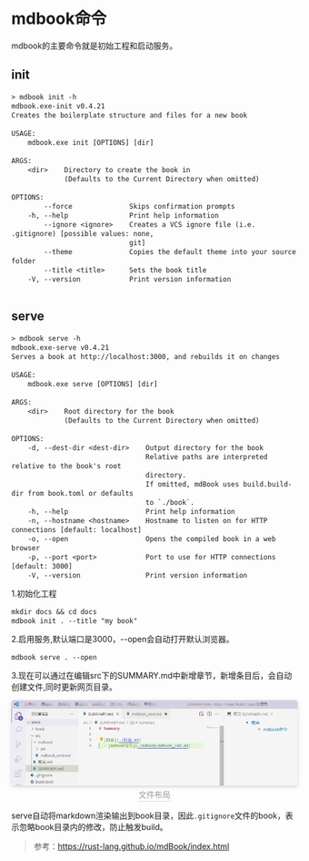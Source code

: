 # mdbook命令
mdbook的主要命令就是初始工程和启动服务。
## init
```shell
> mdbook init -h
mdbook.exe-init v0.4.21
Creates the boilerplate structure and files for a new book

USAGE:
    mdbook.exe init [OPTIONS] [dir]

ARGS:
    <dir>    Directory to create the book in
             (Defaults to the Current Directory when omitted)

OPTIONS:
        --force              Skips confirmation prompts
    -h, --help               Print help information
        --ignore <ignore>    Creates a VCS ignore file (i.e. .gitignore) [possible values: none,
                             git]
        --theme              Copies the default theme into your source folder
        --title <title>      Sets the book title
    -V, --version            Print version information
  
```
## serve
```shell
> mdbook serve -h
mdbook.exe-serve v0.4.21
Serves a book at http://localhost:3000, and rebuilds it on changes

USAGE:
    mdbook.exe serve [OPTIONS] [dir]

ARGS:
    <dir>    Root directory for the book
             (Defaults to the Current Directory when omitted)

OPTIONS:
    -d, --dest-dir <dest-dir>    Output directory for the book
                                 Relative paths are interpreted relative to the book's root
                                 directory.
                                 If omitted, mdBook uses build.build-dir from book.toml or defaults
                                 to `./book`.
    -h, --help                   Print help information
    -n, --hostname <hostname>    Hostname to listen on for HTTP connections [default: localhost]
    -o, --open                   Opens the compiled book in a web browser
    -p, --port <port>            Port to use for HTTP connections [default: 3000]
    -V, --version                Print version information
```
1.初始化工程
 ```shell
mkdir docs && cd docs
mdbook init . --title "my book"
 ```

2.启用服务,默认端口是3000，--open会自动打开默认浏览器。
```shell
mdbook serve . --open
```
3.现在可以通过在编辑src下的SUMMARY.md中新增章节，新增条目后，会自动创建文件,同时更新网页目录。

<center>
    <img style="border-radius: 0.3125em;
    box-shadow: 0 2px 4px 0 rgba(34,36,38,.12),0 2px 10px 0 rgba(34,36,38,.08);" 
    src="pic/pic1.png">
    <br>
    <div style="color:orange; border-bottom: 1px solid #d9d9d9;
    display: inline-block;
    color: #999;
    padding: 2px;">文件布局</div>
</center>

serve自动将markdown渲染输出到book目录，因此`.gitignore`文件的book，表示忽略book目录内的修改，防止触发build。




>参考：https://rust-lang.github.io/mdBook/index.html
